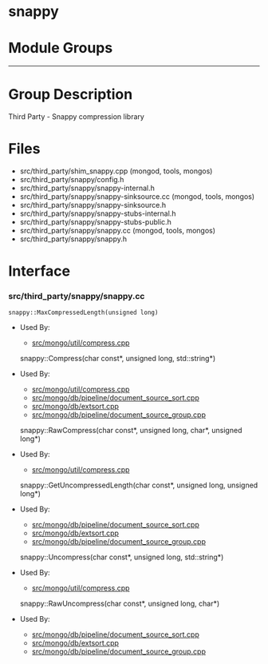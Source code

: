 # snappy

# Module Groups

-------------

# Group Description
Third Party - Snappy compression library

# Files
- src/third\_party/shim\_snappy.cpp   (mongod, tools, mongos)
- src/third\_party/snappy/config.h
- src/third\_party/snappy/snappy-internal.h
- src/third\_party/snappy/snappy-sinksource.cc   (mongod, tools, mongos)
- src/third\_party/snappy/snappy-sinksource.h
- src/third\_party/snappy/snappy-stubs-internal.h
- src/third\_party/snappy/snappy-stubs-public.h
- src/third\_party/snappy/snappy.cc   (mongod, tools, mongos)
- src/third\_party/snappy/snappy.h

# Interface

### src/third\_party/snappy/snappy.cc

    snappy::MaxCompressedLength(unsigned long)

- Used By:

    - [src/mongo/util/compress.cpp](../utilities)

    snappy::Compress(char const*, unsigned long, std::string*)

- Used By:

    - [src/mongo/util/compress.cpp](../utilities)
    - [src/mongo/db/pipeline/document\_source\_sort.cpp](../aggregation\_framework)
    - [src/mongo/db/extsort.cpp](../aggregation\_framework)
    - [src/mongo/db/pipeline/document\_source\_group.cpp](../aggregation\_framework)

    snappy::RawCompress(char const*, unsigned long, char*, unsigned long*)

- Used By:

    - [src/mongo/util/compress.cpp](../utilities)

    snappy::GetUncompressedLength(char const*, unsigned long, unsigned long*)

- Used By:

    - [src/mongo/db/pipeline/document\_source\_sort.cpp](../aggregation\_framework)
    - [src/mongo/db/extsort.cpp](../aggregation\_framework)
    - [src/mongo/db/pipeline/document\_source\_group.cpp](../aggregation\_framework)

    snappy::Uncompress(char const*, unsigned long, std::string*)

- Used By:

    - [src/mongo/util/compress.cpp](../utilities)

    snappy::RawUncompress(char const*, unsigned long, char*)

- Used By:

    - [src/mongo/db/pipeline/document\_source\_sort.cpp](../aggregation\_framework)
    - [src/mongo/db/extsort.cpp](../aggregation\_framework)
    - [src/mongo/db/pipeline/document\_source\_group.cpp](../aggregation\_framework)
